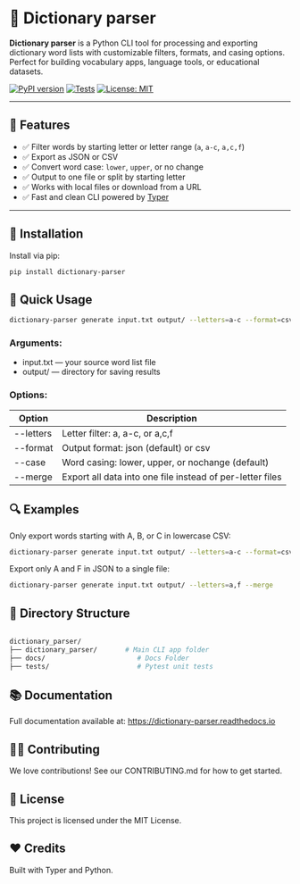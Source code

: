 # 📘 Dictionary parser

**Dictionary parser** is a Python CLI tool for processing and exporting dictionary word lists with customizable filters, formats, and casing options.  
Perfect for building vocabulary apps, language tools, or educational datasets.

[![PyPI version](https://badge.fury.io/py/dictionary-parser.svg)](https://pypi.org/project/dictionary-parser/)
[![Tests](https://github.com/thecasualdev17/dictionary_parser/actions/workflows/tests.yml/badge.svg)](https://github.com/thecasualdev17/dictionary_parser/actions)
[![License: MIT](https://img.shields.io/badge/License-MIT-yellow.svg)](LICENSE)

---

## 🔧 Features

- ✅ Filter words by starting letter or letter range (`a`, `a-c`, `a,c,f`)
- ✅ Export as JSON or CSV
- ✅ Convert word case: `lower`, `upper`, or no change
- ✅ Output to one file or split by starting letter
- ✅ Works with local files or download from a URL
- ✅ Fast and clean CLI powered by [Typer](https://typer.tiangolo.com)

---

## 🚀 Installation

Install via pip:

```bash
pip install dictionary-parser
```

## 🧪 Quick Usage

```bash
dictionary-parser generate input.txt output/ --letters=a-c --format=csv --case=lower
```
### Arguments:
 - input.txt — your source word list file
 - output/ — directory for saving results

### Options:

| Option    | Description                                               |
|-----------|-----------------------------------------------------------|
| --letters | Letter filter: a, a-c, or a,c,f                           |
| --format  | Output format: json (default) or csv                      |
| --case    | Word casing: lower, upper, or nochange (default)          |
| --merge   | Export all data into one file instead of per-letter files |

## 🔍 Examples
Only export words starting with A, B, or C in lowercase CSV:

```bash
dictionary-parser generate input.txt output/ --letters=a-c --format=csv --case=lower
```

Export only A and F in JSON to a single file:
```bash
dictionary-parser generate input.txt output/ --letters=a,f --merge
```

## 📂 Directory Structure

```graphql

dictionary_parser/
├── dictionary_parser/       # Main CLI app folder
├── docs/                       # Docs Folder
├── tests/                      # Pytest unit tests

```

## 📚 Documentation

Full documentation available at: https://dictionary-parser.readthedocs.io

## 🧑‍💻 Contributing

We love contributions! See our CONTRIBUTING.md for how to get started.

## 📜 License

This project is licensed under the MIT License.

## ❤️ Credits

Built with Typer and Python.